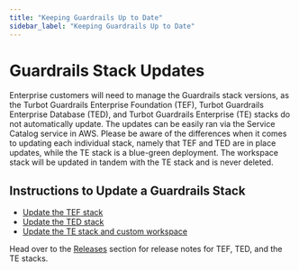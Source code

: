 ```yaml
---
title: "Keeping Guardrails Up to Date"
sidebar_label: "Keeping Guardrails Up to Date"
---
```


# Guardrails Stack Updates

Enterprise customers will need to manage the Guardrails stack versions, as the
Turbot Guardrails Enterprise Foundation (TEF), Turbot Guardrails Enterprise Database (TED), and Turbot Guardrails
Enterprise (TE) stacks do not automatically update. The updates can be easily
ran via the Service Catalog service in AWS. Please be aware of the differences
when it comes to updating each individual stack, namely that TEF and TED are in
place updates, while the TE stack is a blue-green deployment. The workspace
stack will be updated in tandem with the TE stack and is never deleted.

## Instructions to Update a Guardrails Stack

- [Update the TEF stack](enterprise/updating-stacks/update-tef)
- [Update the TED stack](enterprise/updating-stacks/ted-update)
- [Update the TE stack and custom workspace](enterprise/updating-stacks/update-workspace)

Head over to the [Releases](releases) section for release notes for TEF, TED,
and the TE stacks.
